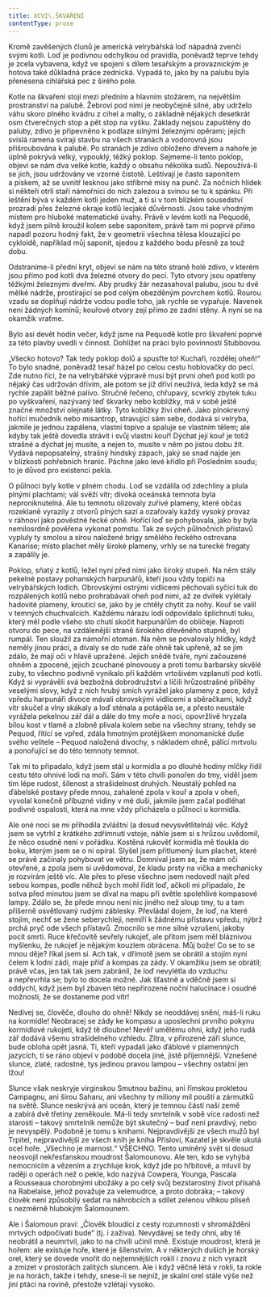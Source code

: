 ```yaml
---
title: XCVI\.ŠKVAŘENÍ
contentType: prose
---
```


  

Kromě zavěšených člunů je americká velrybářská loď nápadná zvenčí svými kotli. Loď je podivnou odchylkou od pravidla, poněvadž teprve tehdy je zcela vybavena, když ve spojení s dílem tesařským a provaznickým je hotova také důkladná práce zednická. Vypadá to, jako by na palubu byla přenesena cihlářská pec z širého pole.

Kotle na škvaření stojí mezi předním a hlavním stožárem, na největším prostranství na palubě. Žebroví pod nimi je neobyčejně silné, aby udrželo váhu skoro plného kvádru z cihel a malty, o základně nějakých desetkrát osm čtverečných stop a pět stop na výšku. Základy nejsou zapuštěny do paluby, zdivo je připevněno k podlaze silnými železnými opěrami; jejich svislá ramena svírají stavbu na všech stranách a vodorovná jsou přišroubována k palubě. Po stranách je zdivo obloženo dřevem a nahoře je úplně pokrývá velký, vypouklý, těžký poklop. Sejmeme-li tento poklop, objeví se nám dva velké kotle, každý o obsahu několika sudů. Nepoužívá-li se jich, jsou udržovány ve vzorné čistotě. Leštívají je často saponitem a pískem, až se uvnitř lesknou jako stříbrné mísy na punč. Za nočních hlídek si někteří otrlí staří námořníci do nich zalezou a svinou se tu k spánku. Při leštění bývá v každém kotli jeden muž, a ti si v tom blízkém sousedství prozradí přes železné okraje kotlů lecjaké důvěrnosti. Jsou také vhodným místem pro hluboké matematické úvahy. Právě v levém kotli na Pequodě, když jsem pilně kroužil kolem sebe saponitem, právě tam mi poprvé přímo napadl pozoru hodný fakt, že v geometrii všechna tělesa klouzající po cykloidě, například můj saponit, sjedou z každého bodu přesně za touž dobu.

Odstraníme-li přední kryt, objeví se nám na této straně holé zdivo, v kterém jsou přímo pod kotli dva železné otvory do pecí. Tyto otvory jsou opatřeny těžkými železnými dveřmi. Aby prudký žár nezasahoval palubu, jsou tu dvě mělké nádrže, prostírající se pod celým obezděným povrchem kotlů. Rourou vzadu se doplňují nádrže vodou podle toho, jak rychle se vypařuje. Navenek není žádných komínů; kouřové otvory zejí přímo ze zadní stěny. A nyní se na okamžik vraťme.

Bylo asi devět hodin večer, když jsme na Pequodě kotle pro škvaření poprvé za této plavby uvedli v činnost. Dohlížet na práci bylo povinností Stubbovou.

„Všecko hotovo? Tak tedy poklop dolů a spusťte to! Kuchaři, rozdělej oheň!“ To bylo snadné, poněvadž tesař házel po celou cestu hoblovačky do pecí. Zde nutno říci, že na velrybářské výpravě musí být první oheň pod kotli po nějaký čas udržován dřívím, ale potom se již dříví neužívá, leda když se má rychle zapálit běžné palivo. Stručně řečeno, chřupavý, scvrklý zbytek tuku po vyškvaření, nazývaný teď škvarky nebo kobližky, má v sobě ještě značné množství olejnaté látky. Tyto kobližky živí oheň. Jako plnokrevný hořící mučedník nebo misantrop, stravující sám sebe, dodává si velryba, jakmile je jednou zapálena, vlastní topivo a spaluje se vlastním tělem; ale kdyby tak ještě dovedla strávit i svůj vlastní kouř! Dýchat její kouř je totiž strašné a dýchat jej musíte, a nejen to, musíte v něm po jistou dobu žít. Vydává nepopsatelný, strašný hindský zápach, jaký se snad najde jen v blízkosti pohřebních hranic. Páchne jako levé křídlo při Posledním soudu; to je důvod pro existenci pekla.

O půlnoci byly kotle v plném chodu. Loď se vzdálila od zdechliny a plula plnými plachtami; vál svěží vítr; divoká oceánská temnota byla neproniknutelná. Ale tu temnotu olizovaly zuřivé plameny, které občas rozeklaně vyrazily z otvorů plných sazí a ozařovaly každý vysoký provaz v ráhnoví jako pověstné řecké ohně. Hořící loď se pohybovala, jako by byla nemilosrdně pověřena vykonat pomstu. Tak ze svých půlnočních přístavů vypluly ty smolou a sírou naložené brigy smělého řeckého ostrovana Kanarise; místo plachet měly široké plameny, vrhly se na turecké fregaty a zapálily je.

Poklop, sňatý z kotlů, ležel nyní před nimi jako široký stupeň. Na něm stály pekelné postavy pohanských harpunářů, kteří jsou vždy topiči na velrybářských lodích. Obrovskými ostrými vidlicemi pěchovali syčící tuk do rozpálených kotlů nebo prohrabávali oheň pod nimi, až ze dvířek vylétaly hadovité plameny, kroutící se, jako by je chtěly chytit za nohy. Kouř se valil v temných chuchvalcích. Každému nárazu lodi odpovídalo šplíchnutí tuku, který měl podle všeho sto chutí skočit harpunářům do obličeje. Naproti otvoru do pece, na vzdálenější straně širokého dřevěného stupně, byl rumpál. Ten sloužil za námořní otoman. Na něm se povalovaly hlídky, když neměly jinou práci, a dívaly se do rudé záře ohně tak upřeně, až se jim zdálo, že mají oči v hlavě upražené. Jejich snědé tváře, nyní začouzené ohněm a zpocené, jejich zcuchané plnovousy a proti tomu barbarsky skvělé zuby, to všechno podivně vynikalo při každém vrtošivém vzplanutí pod kotli. Když si vyprávěli svá bezbožná dobrodružství a líčili hrůzostrašné příběhy veselými slovy, když z nich hrubý smích vyrážel jako plameny z pece, když vpředu harpunáři divoce mávali obrovskými vidlicemi a sběračkami, když vítr skučel a vlny skákaly a loď sténala a potápěla se, a přesto neustále vyrážela pekelnou zář dál a dále do tmy moře a noci, opovržlivě hryzala bílou kost v tlamě a zlobně plivala kolem sebe na všechny strany, tehdy se Pequod, řítící se vpřed, zdála hmotným protějškem monomanické duše svého velitele – Pequod naložená divochy, s nákladem ohně, pálící mrtvolu a ponořující se do této temnoty temnot.

Tak mi to připadalo, když jsem stál u kormidla a po dlouhé hodiny mlčky řídil cestu této ohnivé lodi na moři. Sám v této chvíli ponořen do tmy, viděl jsem tím lépe rudost, šílenost a strašidelnost druhých. Neustálý pohled na ďábelské postavy přede mnou, zahalené zpola v kouř a zpola v oheň, vyvolal konečně příbuzné vidiny v mé duši, jakmile jsem začal podléhat podivné ospalosti, která na mne vždy přicházela o půlnoci u kormidla.

Ale oné noci se mi přihodila zvláštní (a dosud nevysvětlitelná) věc. Když jsem se vytrhl z krátkého zdřímnutí vstoje, náhle jsem si s hrůzou uvědomil, že něco osudně není v pořádku. Kostěná rukověť kormidla mě tloukla do boku, kterým jsem se o ni opíral. Slyšel jsem přitlumený šum plachet, které se právě začínaly pohybovat ve větru. Domníval jsem se, že mám oči otevřené, a zpola jsem si uvědomoval, že kladu prsty na víčka a mechanicky je rozvírám ještě víc. Ale přes to přese všechno jsem nedovedl najít před sebou kompas, podle něhož bych mohl řídit loď, ačkoli mi připadalo, že sotva před minutou jsem se díval na mapu při světle spolehlivé kompasové lampy. Zdálo se, že přede mnou není nic jiného než sloup tmy, tu a tam příšerně osvětlovaný rudými záblesky. Převládal dojem, že loď, na které stojím, nechť se žene seberychleji, nemíří k žádnému přístavu vpředu, nýbrž prchá pryč ode všech přístavů. Zmocnilo se mne silné vzrušení, jakoby pocit smrti. Ruce křečovitě sevřely rukojeť, ale přitom jsem měl bláznivou myšlenku, že rukojeť je nějakým kouzlem obrácena. Můj bože! Co se to se mnou děje? říkal jsem si. Ach tak, v dřímotě jsem se obrátil a stojím nyní čelem k lodní zádi, maje příď a kompas za zády. V okamžiku jsem se obrátil; právě včas, jen tak tak jsem zabránil, že loď nevylétla do vzduchu a nepřevrhla se; bylo to docela možné. Jak šťastně a vděčně jsem si oddychl, když jsem byl zbaven této nepřirozené noční halucinace i osudné možnosti, že se dostaneme pod vítr!

Nedívej se, člověče, dlouho do ohně! Nikdy se neoddávej snění, máš-li ruku na kormidle! Neobracej se zády ke kompasu a uposlechni prvního pokynu kormidlové rukojeti, když tě dloubne! Nevěř umělému ohni, když jeho rudá zář dodává všemu strašidelného vzhledu. Zítra, v přirozené záři slunce, bude obloha opět jasná. Ti, kteří vypadali jako ďáblové v plamenných jazycích, ti se ráno objeví v podobě docela jiné, jistě příjemnější. Vznešené slunce, zlaté, radostné, tys jedinou pravou lampou – všechny ostatní jen lžou!

Slunce však neskryje virginskou Smutnou bažinu, ani římskou prokletou Campagnu, ani širou Saharu, ani všechny ty miliony mil pouští a zármutků na světě. Slunce neskrývá ani oceán, který je temnou částí naší země a zabírá dvě třetiny zeměkoule. Má-li tedy smrtelník v sobě více radosti než starosti – takový smrtelník nemůže být skutečný – buď není pravdivý, nebo je nevyspělý. Podobně je tomu s knihami. Nejpravdivější ze všech mužů byl Trpitel, nejpravdivější ze všech knih je kniha Přísloví, Kazatel je skvěle ukutá ocel hoře. „Všechno je marnost.“ VŠECHNO. Tento umíněný svět si dosud neosvojil nekřesťanskou moudrost Šalomounovu. Ale ten, kdo se vyhýbá nemocnicím a vězením a zrychluje krok, když jde po hřbitově, a mluvil by raději o operách než o pekle, kdo nazývá Cowpera, Younga, Pascala a Rousseaua chorobnými ubožáky a po celý svůj bezstarostný život přísahá na Rabelaise, jehož považuje za velemudrce, a proto dobráka; – takový člověk není způsobilý sedat na náhrobcích a sdílet zelenou vlhkou plíseň s nezměrně hlubokým Šalomounem.

Ale i Šalomoun praví: „Člověk bloudící z cesty rozumnosti v shromáždění mrtvých odpočívati bude“ (tj. i zaživa). Nevydávej se tedy ohni, aby tě neobrátil a neumrtvil, jako to na chvíli učinil mně. Existuje moudrost, která je hořem: ale existuje hoře, které je šílenstvím. A v některých duších je horský orel, který se dovede vnořit do nejtemnějších roklí i znovu z nich vyrazit a zmizet v prostorách zalitých sluncem. Ale i když věčně létá v rokli, ta rokle je na horách, takže i tehdy, snese-li se nejníž, je skalní orel stále výše než jiní ptáci na rovině, přestože vzlétají vysoko.
